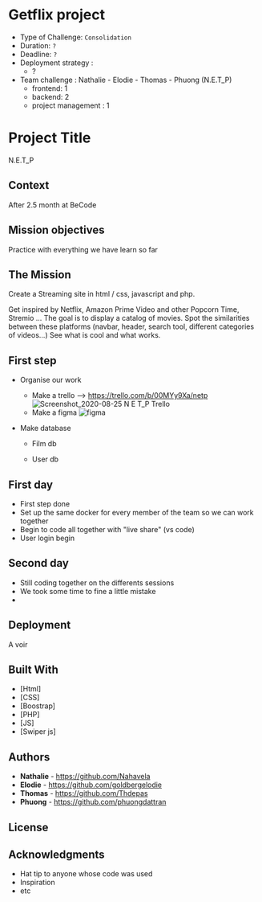 # Getflix project

- Type of Challenge:  `Consolidation`
- Duration: `?`
- Deadline: `?`
- Deployment strategy :
  - ?
- Team challenge :  Nathalie - Elodie - Thomas - Phuong (N.E.T_P)
  - frontend: 1
  - backend: 2
  - project management : 1

# Project Title

N.E.T_P

## Context 

After 2.5 month at BeCode

## Mission objectives 

Practice with everything we have learn so far

## The Mission

Create a Streaming site in html / css, javascript and php.

Get inspired by Netflix, Amazon Prime Video and other Popcorn Time, Stremio ... The goal is to display a catalog of movies. Spot the similarities between these platforms (navbar, header, search tool, different categories of videos…) See what is cool and what works.

## First step

- Organise our work

    - Make a trello --> https://trello.com/b/00MYy9Xa/netp
     ![Screenshot_2020-08-25 N E T_P Trello](https://user-images.githubusercontent.com/66432325/91146556-57859f80-e6b7-11ea-8983-344fbfb99192.png)
    - Make a figma 
     ![figma](https://user-images.githubusercontent.com/66432325/91146263-ef36be00-e6b6-11ea-8144-30c5f2134722.gif)

- Make database
  
  - Film db
  
  - User db

## First day

- First step done
- Set up the same docker for every member of the team so we can work together
- Begin to code all together with "live share" (vs code)
- User login begin


## Second day

- Still coding together on the differents sessions
- We took some time to fine a little mistake
- 

## Deployment

A voir

## Built With

* [Html]
* [CSS]
* [Boostrap]
* [PHP]
* [JS]
* [Swiper js]

## Authors

* **Nathalie** - https://github.com/Nahavela
* **Elodie** - https://github.com/goldbergelodie
* **Thomas** - https://github.com/Thdepas
* **Phuong** - https://github.com/phuongdattran

## License


## Acknowledgments

* Hat tip to anyone whose code was used
* Inspiration
* etc
